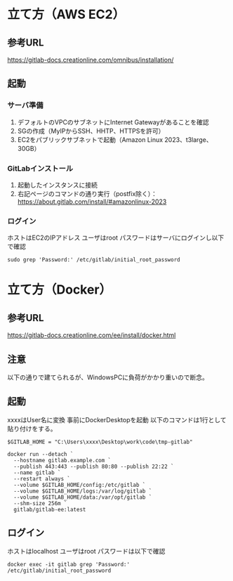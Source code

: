 # 立て方（AWS EC2）
## 参考URL
https://gitlab-docs.creationline.com/omnibus/installation/

## 起動
### サーバ準備
1. デフォルトのVPCのサブネットにInternet Gatewayがあることを確認
1. SGの作成（MyIPからSSH、HHTP、HTTPSを許可）
1. EC2をパブリックサブネットで起動（Amazon Linux 2023、t3large、30GB）

### GitLabインストール
1. 起動したインスタンスに接続
1. 右記ページのコマンドの通り実行（postfix除く）：https://about.gitlab.com/install/#amazonlinux-2023

### ログイン
ホストはEC2のIPアドレス
ユーザはroot
パスワードはサーバにログインし以下で確認
```
sudo grep 'Password:' /etc/gitlab/initial_root_password
```

# 立て方（Docker）
## 参考URL
https://gitlab-docs.creationline.com/ee/install/docker.html

## 注意
以下の通りで建てられるが、WindowsPCに負荷がかかり重いので断念。

## 起動
xxxxはUser名に変換
事前にDockerDesktopを起動
以下のコマンドは1行として貼り付けをする。
```
$GITLAB_HOME = "C:\Users\xxxx\Desktop\work\code\tmp-gitlab"

docker run --detach `
  --hostname gitlab.example.com `
  --publish 443:443 --publish 80:80 --publish 22:22 `
  --name gitlab `
  --restart always ` 
  --volume $GITLAB_HOME/config:/etc/gitlab `
  --volume $GITLAB_HOME/logs:/var/log/gitlab ` 
  --volume $GITLAB_HOME/data:/var/opt/gitlab `
  --shm-size 256m `
  gitlab/gitlab-ee:latest
```

## ログイン
ホストはlocalhost
ユーザはroot
パスワードは以下で確認
```
docker exec -it gitlab grep 'Password:' /etc/gitlab/initial_root_password
```